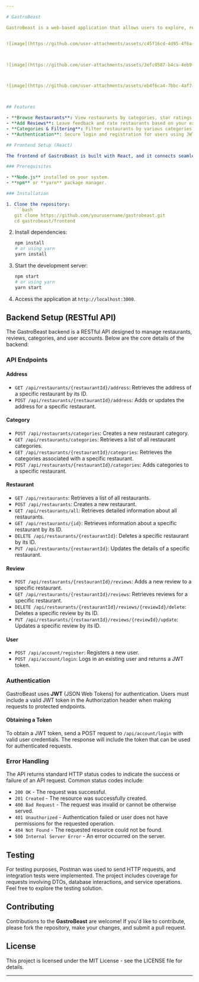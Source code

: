 ```yaml
---

# GastroBeast

GastroBeast is a web-based application that allows users to explore, review, and manage restaurant information. Built with a **React** frontend and a **RESTful API** backend, GastroBeast provides an intuitive interface for restaurant discovery, category sorting, and user-generated reviews.


![image](https://github.com/user-attachments/assets/c45f16cd-4d95-4f6a-9da2-4dc1b0533bf4)



![image](https://github.com/user-attachments/assets/3efc0587-b4ca-4eb9-8346-78ad2fd836ef)



![image](https://github.com/user-attachments/assets/eb4f6ca4-7bbc-4af7-9e53-21507b586b7e)



## Features

- **Browse Restaurants**: View restaurants by categories, star ratings, and detailed descriptions.
- **Add Reviews**: Leave feedback and rate restaurants based on your experience.
- **Categories & Filtering**: Filter restaurants by various categories like Fast Food, Family Style, Premium, Cafeteria, etc.
- **Authentication**: Secure login and registration for users using JWT.

## Frontend Setup (React)

The frontend of GastroBeast is built with React, and it connects seamlessly to the backend API for managing restaurant-related data. Below are the steps to set up and run the React frontend:

### Prerequisites

- **Node.js** installed on your system.
- **npm** or **yarn** package manager.

### Installation

1. Clone the repository:
   ```bash
   git clone https://github.com/yourusername/gastrobeast.git
   cd gastrobeast/frontend
   ```

2. Install dependencies:
   ```bash
   npm install
   # or using yarn
   yarn install
   ```

3. Start the development server:
   ```bash
   npm start
   # or using yarn
   yarn start
   ```

4. Access the application at `http://localhost:3000`.

## Backend Setup (RESTful API)

The GastroBeast backend is a RESTful API designed to manage restaurants, reviews, categories, and user accounts. Below are the core details of the backend:

### API Endpoints

#### **Address**
- `GET /api/restaurants/{restaurantId}/address`: Retrieves the address of a specific restaurant by its ID.
- `POST /api/restaurants/{restaurantId}/address`: Adds or updates the address for a specific restaurant.

#### **Category**
- `POST /api/restaurants/categories`: Creates a new restaurant category.
- `GET /api/restaurants/categories`: Retrieves a list of all restaurant categories.
- `GET /api/restaurants/{restaurantId}/categories`: Retrieves the categories associated with a specific restaurant.
- `POST /api/restaurants/{restaurantId}/categories`: Adds categories to a specific restaurant.

#### **Restaurant**
- `GET /api/restaurants`: Retrieves a list of all restaurants.
- `POST /api/restaurants`: Creates a new restaurant.
- `GET /api/restaurants/all`: Retrieves detailed information about all restaurants.
- `GET /api/restaurants/{id}`: Retrieves information about a specific restaurant by its ID.
- `DELETE /api/restaurants/{restaurantId}`: Deletes a specific restaurant by its ID.
- `PUT /api/restaurants/{restaurantId}`: Updates the details of a specific restaurant.

#### **Review**
- `POST /api/restaurants/{restaurantId}/reviews`: Adds a new review to a specific restaurant.
- `GET /api/restaurants/{restaurantId}/reviews`: Retrieves reviews for a specific restaurant.
- `DELETE /api/restaurants/{restaurantId}/reviews/{reviewId}/delete`: Deletes a specific review by its ID.
- `PUT /api/restaurants/{restaurantId}/reviews/{reviewId}/update`: Updates a specific review by its ID.

#### **User**
- `POST /api/account/register`: Registers a new user.
- `POST /api/account/login`: Logs in an existing user and returns a JWT token.

### Authentication

GastroBeast uses **JWT** (JSON Web Tokens) for authentication. Users must include a valid JWT token in the Authorization header when making requests to protected endpoints.

#### Obtaining a Token

To obtain a JWT token, send a POST request to `/api/account/login` with valid user credentials. The response will include the token that can be used for authenticated requests.

### Error Handling

The API returns standard HTTP status codes to indicate the success or failure of an API request. Common status codes include:

- `200 OK` - The request was successful.
- `201 Created` - The resource was successfully created.
- `400 Bad Request` - The request was invalid or cannot be otherwise served.
- `401 Unauthorized` - Authentication failed or user does not have permissions for the requested operation.
- `404 Not Found` - The requested resource could not be found.
- `500 Internal Server Error` - An error occurred on the server.

## Testing

For testing purposes, Postman was used to send HTTP requests, and integration tests were implemented. The project includes coverage for requests involving DTOs, database interactions, and service operations. Feel free to explore the testing solution.

## Contributing

Contributions to the **GastroBeast** are welcome! If you'd like to contribute, please fork the repository, make your changes, and submit a pull request.

## License

This project is licensed under the MIT License - see the LICENSE file for details.

---
```





